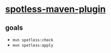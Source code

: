 # [spotless-maven-plugin](https://github.com/diffplug/spotless/blob/main/plugin-maven/README.md)

## goals

- `mvn spotless:check`
- `mvn spotless:apply`

